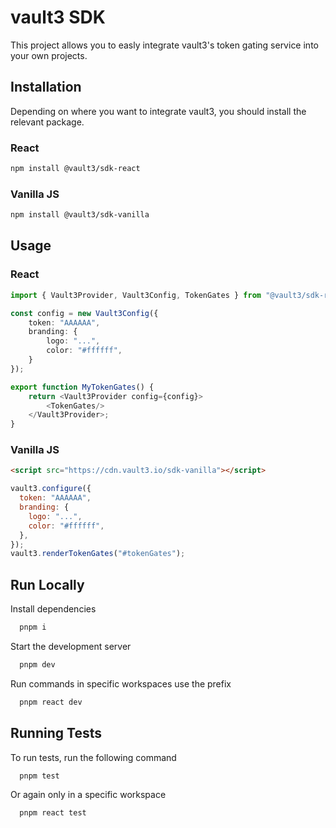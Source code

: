 # vault3 SDK

This project allows you to easly integrate vault3's token gating service into your own projects.

## Installation

Depending on where you want to integrate vault3, you should install the relevant package.

### React

```bash
npm install @vault3/sdk-react
```

### Vanilla JS

```bash
npm install @vault3/sdk-vanilla
```

## Usage

### React

```typescript
import { Vault3Provider, Vault3Config, TokenGates } from "@vault3/sdk-react";

const config = new Vault3Config({
    token: "AAAAAA",
    branding: {
        logo: "...",
        color: "#ffffff",
    }
});

export function MyTokenGates() {
    return <Vault3Provider config={config}>
        <TokenGates/>
    </Vault3Provider>;
}
```

### Vanilla JS

```html
<script src="https://cdn.vault3.io/sdk-vanilla"></script>
```

```javascript
vault3.configure({
  token: "AAAAAA",
  branding: {
    logo: "...",
    color: "#ffffff",
  },
});
vault3.renderTokenGates("#tokenGates");
```

## Run Locally

Install dependencies

```bash
  pnpm i
```

Start the development server

```bash
  pnpm dev
```

Run commands in specific workspaces use the prefix

```bash
  pnpm react dev
```

## Running Tests

To run tests, run the following command

```bash
  pnpm test
```

Or again only in a specific workspace

```bash
  pnpm react test
```
